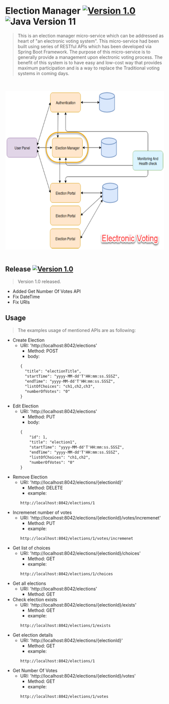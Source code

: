 # Election Manager [![Version 1.0](https://img.shields.io/badge/version-1.0-brightgreen.svg?style=flat)](https://github.com/m-hafez/Electronic-Voting/releases/latest) ![Java Version 11](https://img.shields.io/badge/Java%20Version-11-blue.svg?style=flat&logo=java)
> This is an election manager micro-service which can be addressed as heart of "an electronic voting system". This micro-service had been built using series of RESTful APIs which has been developed via Spring Boot Framework. The purpose of this micro-service is to generally provide a management upon electronic voting process. The benefit of this system is to have easy and low-cost way that provides maximum participation and is a way to replace the Traditional voting systems in coming days.

<p align="center">
    <br><br>
  <img width="600" height="500" src="https://raw.githubusercontent.com/m-hafez/Election-Manager/master/ElectronicVoting.png">
    <br><br>
</p>

## Release [![Version 1.0](https://img.shields.io/badge/Release%20Version-1.0-brightgreen.svg?style=flat)](https://github.com/m-hafez/Electronic-Voting/releases/latest)
> Version 1.0 released. 
- Added Get Number Of Votes API 
- Fix DateTime
- Fix URIs
 
## Usage
> The examples usage of mentioned APIs are as following:
- Create Election
  - URI: 'http://localhost:8042/elections'
    - Method: POST
    - body:
    ```
    {
      "title": "electionTitle",
      "startTime": "yyyy-MM-dd'T'HH:mm:ss.SSSZ",
      "endTime": "yyyy-MM-dd'T'HH:mm:ss.SSSZ",
      "listOfChoices": "ch1,ch2,ch3",
      "numberOfVotes": "0"
    }
    ```
- Edit Election
  - URI: 'http://localhost:8042/elections'
    - Method: PUT
    - body:
    ```
    {
        "id": 1,
        "title": "election1",
        "startTime": "yyyy-MM-dd'T'HH:mm:ss.SSSZ",
        "endTime": "yyyy-MM-dd'T'HH:mm:ss.SSSZ",
        "listOfChoices": "ch1,ch2",
        "numberOfVotes": "0"
    }
    ```
- Remove Election
  - URI: 'http://localhost:8042/elections/{electionId}'
    - Method: DELETE
    - example:
    ```
    http://localhost:8042/elections/1
    ``` 
- Incremenet number of votes
  - URI: 'http://localhost:8042/elections/{electionId}/votes/incremenet'
    - Method: PUT
    - example:
    ```
    http://localhost:8042/elections/1/votes/incremenet
    ```
- Get list of choices
  - URI: 'http://localhost:8042/elections/{electionId}/choices'
    - Method: GET
    - example:
    ```
    http://localhost:8042/elections/1/choices
    ```
- Get all elections
  - URI: 'http://localhost:8042/elections'
    - Method: GET
- Check election exists
  - URI: 'http://localhost:8042/elections/{electionId}/exists'
    - Method: GET
    - example:
    ```
    http://localhost:8042/elections/1/exists
    ```
- Get election details
  - URI: 'http://localhost:8042/elections/{electionId}'
    - Method: GET
    - example:
    ```
    http://localhost:8042/elections/1
    ```
- Get Number Of Votes
  - URI: 'http://localhost:8042/elections/{electionId}/votes'
    - Method: GET
    - example:
    ```
    http://localhost:8042/elections/1/votes
    ```
